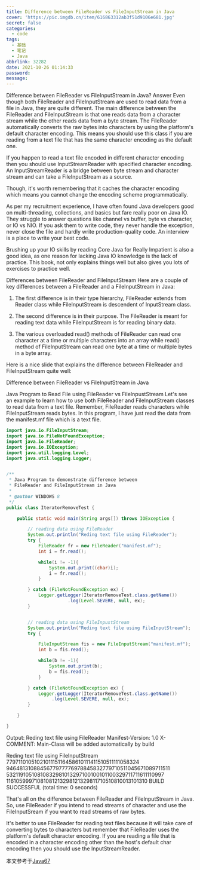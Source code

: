 ```yaml
---
title: Difference between FileReader vs FileInputStream in Java
cover: 'https://pic.imgdb.cn/item/616863312ab3f51d9106e681.jpg'
secret: false
categories:
  - code
tags:
  - 基础
  - 笔记
  - Java
abbrlink: 32282
date: 2021-10-26 01:14:33
password:
message:
---
```


Difference between FileReader vs FileInputStream in Java? Answer
Even though both FileReader and FileInputStream are used to read data from a file in Java, they are quite different. The main difference between the FileReader and FileInputStream is that one reads data from a character stream while the other reads data from a byte stream. The FileReader automatically converts the raw bytes into characters by using the platform's default character encoding. This means you should use this class if you are reading from a text file that has the same character encoding as the default one.

If you happen to read a text file encoded in different character encoding then you should use InputStreamReader with specified character encoding. An InputStreamReader is a bridge between byte stream and character stream and can take a FileInputStream as a source.

Though, it's worth remembering that it caches the character encoding which means you cannot change the encoding scheme programmatically.

As per my recruitment experience, I have often found Java developers good on multi-threading, collections, and basics but fare really poor on Java IO. They struggle to answer questions like channel vs buffer, byte vs character, or IO vs NIO. If you ask them to write code, they never handle the exception, never close the file and hardly write production-quality code. An interview is a place to write your best code.

Brushing up your IO skills by reading Core Java for Really Impatient is also a good idea, as one reason for lacking Java IO knowledge is the lack of practice. This book, not only explains things well but also gives you lots of exercises to practice well.





Differences between FileReader and FileInputStream
Here are a couple of key differences between a FileReader and a FileInputStream in Java:

1) The first difference is in their type hierarchy, FileReader extends from Reader class while FileInputStream is descendent of InputStream class.

2) The second difference is in their purpose. The FileReader is meant for reading text data while FileInputStream is for reading binary data.

3) The various overloaded read() methods of FileReader can read one character at a time or multiple characters into an array while read() method of FileInputStream can read one byte at a time or multiple bytes in a byte array.

Here is a nice slide that explains the difference between FileReader and FileInputStream quite well:

Difference between FileReader vs FileInputStream in Java



Java Program to Read File using FileReader vs FileInpustStream
Let's see an example to learn how to use both FileReader and FileInputStream classes to read data from a text file. Remember, FileReader reads characters while FileInputStream reads bytes. In this program, I have just read the data from the manifest.mf file which is a text file.

```java
import java.io.FileInputStream;
import java.io.FileNotFoundException;
import java.io.FileReader;
import java.io.IOException;
import java.util.logging.Level;
import java.util.logging.Logger;


/**
 * Java Program to demonstrate difference between
 * FileReader and FileInputStream in Java
 *
 * @author WINDOWS 8
 */
public class IteratorRemoveTest {

    public static void main(String args[]) throws IOException {

        // reading data using FileReader
        System.out.println("Reding text file using FileReader");
        try {
            FileReader fr = new FileReader("manifest.mf");
            int i = fr.read();

            while(i != -1){
                System.out.print((char)i);
                i = fr.read();
            }

        } catch (FileNotFoundException ex) {
            Logger.getLogger(IteratorRemoveTest.class.getName())
                       .log(Level.SEVERE, null, ex);
        }


        // reading data using FileInpustStream
        System.out.println("Reding text file using FileInputStream");
        try {

            FileInputStream fis = new FileInputStream("manifest.mf");
            int b = fis.read();

            while(b != -1){
                System.out.print(b);
                b = fis.read();
            }

        } catch (FileNotFoundException ex) {
            Logger.getLogger(IteratorRemoveTest.class.getName())
                 .log(Level.SEVERE, null, ex);
        }

    }

}
```
Output:
Reding text file using FileReader
Manifest-Version: 1.0
X-COMMENT: Main-Class will be added automatically by build

Reding text file using FileInputStream
7797110105102101115116458610111411510511111058324
9464813108845677977776978845832779710511045671089711511
53211910510810832981013297100100101100329711711611110997
11610599971081081213298121329811710510810013101310
BUILD SUCCESSFUL (total time: 0 seconds)


That's all on the difference between FileReader and FileInputStream in Java. So, use FileReader if you intend to read streams of character and use the FileInputSream if you want to read streams of raw bytes.

It's better to use FileReader for reading text files because it will take care of converting bytes to characters but remember that FileReader uses the platform's default character encoding. If you are reading a file that is encoded in a character encoding other than the host's default char encoding then you should use the InputStreamReader.

本文参考于[Java67](https://www.java67.com/2016/03/difference-between-filereader-vs.html)
